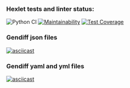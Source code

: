 ### Hexlet tests and linter status:
![Python CI](https://github.com/VrnkProg1/python-project-50/workflows/Python%20CI/badge.svg)
[![Maintainability](https://api.codeclimate.com/v1/badges/f44ace4ea5edd04d05ec/maintainability)](https://codeclimate.com/github/VrnkProg1/python-project-50/maintainability)
[![Test Coverage](https://api.codeclimate.com/v1/badges/f44ace4ea5edd04d05ec/test_coverage)](https://codeclimate.com/github/VrnkProg1/python-project-50/test_coverage)

### Gendiff json files
[![asciicast](https://asciinema.org/a/0puRaESoqGANHFEEDqaiijLDC.png)](https://asciinema.org/a/0puRaESoqGANHFEEDqaiijLDC)

### Gendiff yaml and yml files
[![asciicast](https://asciinema.org/a/F2exvFHFOPfE9W2bswPU2n4Rn.png)](https://asciinema.org/a/F2exvFHFOPfE9W2bswPU2n4Rn)